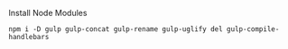 Install Node Modules 
```
npm i -D gulp gulp-concat gulp-rename gulp-uglify del gulp-compile-handlebars
```